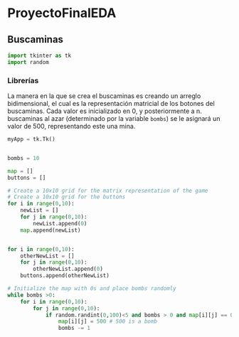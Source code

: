 # ProyectoFinalEDA

## Buscaminas
```python
import tkinter as tk
import random 
```
### Librerías
La manera en la que se crea el buscaminas es creando un arreglo bidimensional, el cual es la representación matricial de los botones del buscaminas. Cada valor es inicializado en 0, y posteriormente a n. buscaminas al azar (determinado por la variable `bombs`) se le asignará un valor de 500, representando este una mina. 

```python
myApp = tk.Tk()


bombs = 10

map = []
buttons = []

# Create a 10x10 grid for the matrix representation of the game 
# Create a 10x10 grid for the buttons
for i in range(0,10):
    newList = []
    for j in range(0,10):
        newList.append(0)
    map.append(newList)


for i in range(0,10):
    otherNewList = []
    for j in range(0,10):
        otherNewList.append(0)
    buttons.append(otherNewList)

# Initialize the map with 0s and place bombs randomly
while bombs >0:
    for i in range(0,10):
        for j in range(0,10):
            if random.randint(0,100)<5 and bombs > 0 and map[i][j] == 0:
                map[i][j] = 500 # 500 is a bomb
                bombs -= 1
```